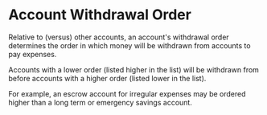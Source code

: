 # Account Withdrawal Order

Relative to (versus) other accounts, an account's withdrawal order determines the order in which money 
will be withdrawn from accounts to pay expenses. 

Accounts with a lower order (listed higher in the list) will be withdrawn from before 
accounts with a higher order (listed lower in the list).

For example, an escrow account for irregular expenses may be ordered higher than a long term or 
emergency savings account.
